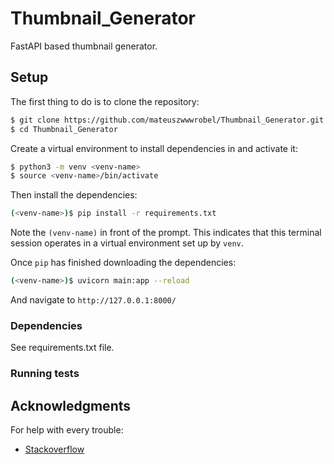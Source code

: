# Thumbnail_Generator
FastAPI based thumbnail generator.

## Setup

The first thing to do is to clone the repository:

```sh
$ git clone https://github.com/mateuszwwwrobel/Thumbnail_Generator.git
$ cd Thumbnail_Generator
```

Create a virtual environment to install dependencies in and activate it:

```sh
$ python3 -m venv <venv-name>
$ source <venv-name>/bin/activate
```

Then install the dependencies:

```sh
(<venv-name>)$ pip install -r requirements.txt
```
Note the `(venv-name)` in front of the prompt. This indicates that this terminal
session operates in a virtual environment set up by `venv`.

Once `pip` has finished downloading the dependencies:
```sh
(<venv-name>)$ uvicorn main:app --reload
```
And navigate to `http://127.0.0.1:8000/`

### Dependencies

See requirements.txt file. 

### Running tests

## Acknowledgments

For help with every trouble:
* [Stackoverflow](https://stackoverflow.com/)
